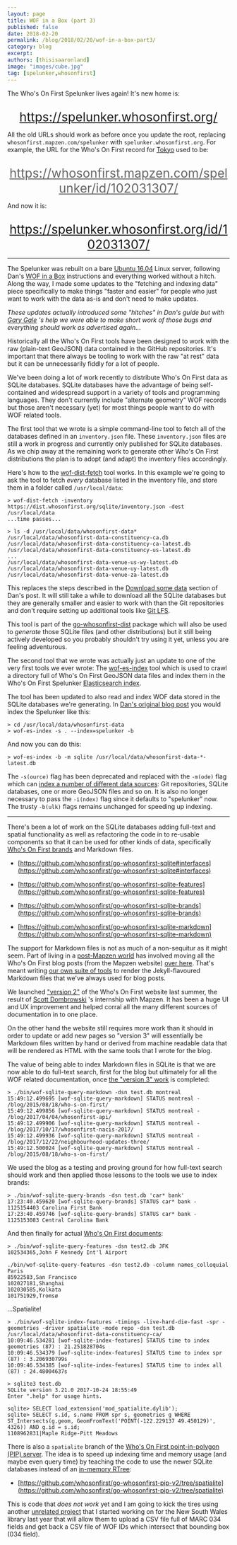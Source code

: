 ```yaml
---
layout: page
title: WOF in a Box (part 3)
published: false
date: 2018-02-20
permalink: /blog/2018/02/20/wof-in-a-box-part3/
category: blog
excerpt: 
authors: [thisisaaronland]
image: "images/cube.jpg"
tag: [spelunker,whosonfirst]
---
```


The Who's On First Spelunker lives again! It's new home is:

<div style="font-size:2em; text-align:center; margin-top:1em;">
     <a href="https://spelunker.whosonfirst.org/">https://spelunker.whosonfirst.org/</a>
</div>

All the old URLs should work as before once you update the root, replacing
`whosonfirst.mapzen.com/spelunker` with `spelunker.whosonfirst.org`. For example, the URL for the Who's On First record for
[Tokyo](https://spelunker.whosonfirst.org/id/102031307/) used to be:

<div style="font-size:2em; text-align:center; margin-top:1em;">
     <a href="#" style="color:#666 !important;">https://whosonfirst.mapzen.com/spelunker/id/102031307/</a>
</div>

And now it is:

<div style="font-size:2em; text-align:center; margin-top:1em;">
     <a href="https://spelunker.whosonfirst.org/id/102031307/">https://spelunker.whosonfirst.org/id/102031307/</a>
</div>

---

The Spelunker was rebuilt on a bare [Ubuntu
16.04](https://wiki.ubuntu.com/XenialXerus/ReleaseNotes) Linux server, following
Dan's [WOF in a Box](/blog/2017/12/21/wof-in-a-box/) instructions and
everything worked without a hitch. Along the way, I made some updates to the
"fetching and indexing data" piece specifically to make things "faster and
easier" for people who just want to work with the data as-is and don't need to
make updates.

_These updates actually introduced some "hitches" in Dan's guide but with [Gary
Gale](https://www.vicchi.org/) 's help we were able to make short work of those
bugs and everything should work as advertised again..._

Historically all the Who's On First tools have been designed to work with the
raw (plain-text GeoJSON) data contained in the GitHub repositories. It's
important that there always be tooling to work with the raw "at rest" data but
it can be unnecessarily fiddly for a lot of people.

We've been doing a lot of work recently to distribute Who's On First data as
SQLite databases. SQLite databases have the advantage of being self-contained
and widespread support in a variety of tools and programming languages. They
don't currently include "alternate geometry" WOF records but those
aren't necessary (yet) for most things people want to do with WOF related tools.

The first tool that we wrote is a simple command-line tool to fetch all of the
databases defined in an `inventory.json` file. These `inventory.json` files are still a work in progress and currently only
published for SQLite databases. As we chip away at the remaining work to
generate other Who's On First distributions the plan is to adopt (and adapt) the
inventory files accordingly.

Here's how to the [wof-dist-fetch](https://github.com/whosonfirst/go-whosonfirst-dist#wof-dist-fetch) tool works. In this example we're going to
ask the tool to fetch _every_ database listed in the inventory file, and
store them in a folder called `/usr/local/data`:

```
> wof-dist-fetch -inventory https://dist.whosonfirst.org/sqlite/inventory.json -dest /usr/local/data
...time passes...

> ls -d /usr/local/data/whosonfirst-data*
/usr/local/data/whosonfirst-data-constituency-ca.db
/usr/local/data/whosonfirst-data-constituency-ca-latest.db
/usr/local/data/whosonfirst-data-constituency-us-latest.db
...
/usr/local/data/whosonfirst-data-venue-us-wy-latest.db
/usr/local/data/whosonfirst-data-venue-uy-latest.db
/usr/local/data/whosonfirst-data-venue-za-latest.db
```

This replaces the steps described in the [Download some
data](/blog/2017/12/21/wof-in-a-box/#download) section of Dan's post. It will
still take a while to download all the SQLite databases but they are generally
smaller and easier to work with than the Git repositories and don't require
setting up additional tools like [Git LFS](https://github.com/whosonfirst-data/whosonfirst-data#git-and-large-files).

This tool is part of the [go-whosonfirst-dist](https://github.com/whosonfirst/go-whosonfirst-dist) package which will also be used
to _generate_ those SQLite files (and other distributions) but it still being
actively developed so you probably shouldn't try using it yet, unless you are
feeling adventurous.

The second tool that we wrote was actually just an update to one of the very
first tools we ever wrote: The [wof-es-index]() tool which is used to crawl a
directory full of Who's On First GeoJSON data files and index them in the Who's
On First Spelunker [Elasticsearch index]().

The tool has been updated to also read and index WOF data stored in the SQLite
databases we're generating. In [Dan's original blog
post](/blog/2017/12/21/wof-in-a-box/#index) you would index the Spelunker like this:

```
> cd /usr/local/data/whosonfirst-data
> wof-es-index -s . --index=spelunker -b
```

And now you can do this:

```
> wof-es-index -b -m sqlite /usr/local/data/whosonfirst-data-*-latest.db
```

The `-s(ource)` flag has been deprecated and replaced with the `-m(ode)` flag
which can [index a number of different data sources](https://github.com/whosonfirst/py-mapzen-whosonfirst-index): Git repositories, SQLite
databases, one or more GeoJSON files and so on. It is also no longer necessary
to pass the `-i(ndex)` flag since it defaults to "spelunker" now. The trusty
`-b(ulk)` flags remains unchanged for speeding up indexing.

---

There's been a lot of work on the SQLite databases adding full-text and spatial
functionality as well as refactoring the code in to re-usable components so that
it can be used for other kinds of data, specifically [Who's On First
brands](https://github.com/whosonfirst-data/whosonfirst-brands) and Markdown files.

* [https://github.com/whosonfirst/go-whosonfirst-sqlite#interfaces](https://github.com/whosonfirst/go-whosonfirst-sqlite#interfaces)

* [https://github.com/whosonfirst/go-whosonfirst-sqlite-features](https://github.com/whosonfirst/go-whosonfirst-sqlite-features)

* [https://github.com/whosonfirst/go-whosonfirst-sqlite-brands](https://github.com/whosonfirst/go-whosonfirst-sqlite-brands)

* [https://github.com/whosonfirst/go-whosonfirst-sqlite-markdown](https://github.com/whosonfirst/go-whosonfirst-sqlite-markdown)

The support for Markdown files is not as much of a non-sequitur as it might
seem. Part of living in a [post-Mapzen world](blog/2018/01/02/chapter-two/) has involved moving all the
Who's On First blog posts (from the Mapzen website) [over here](/blog). That's
meant writing [our own suite of tools](https://github.com/whosonfirst/go-whosonfirst-markdown) to render the Jekyll-flavoured Markdown
files that we've always used for blog posts.

We launched ["version 2"](/blog/2017/07/28/wof-website-redesign/) of the Who's
On First website last summer, the result of [Scott
Dombrowski](http://scottdombkowski.com/) 's internship with Mapzen. It has been
a huge UI and UX improvement and helped corral all the many different sources of
documentation in to one place. 

On the other hand the website still requires more work than it should in order to update or
add new pages so "version 3" will essentially be Markdown files written by hand or derived
from machine readable data that will be rendered as HTML with the same tools
that I wrote for the blog. 

The value of being able to index Markdown files in SQLite is that we are now able to do full-text search, first for the blog but ultimately for all the WOF related
documentation, once [the "version 3" work](https://github.com/whosonfirst/whosonfirst-www/milestone/3) is completed:

```
> ./bin/wof-sqlite-query-markdown -dsn test.db montreal
15:49:12.499695 [wof-sqlite-query-markdown] STATUS montreal - /blog/2015/08/18/who-s-on-first/
15:49:12.499856 [wof-sqlite-query-markdown] STATUS montreal - /blog/2017/04/04/whosonfirst-api/
15:49:12.499906 [wof-sqlite-query-markdown] STATUS montreal - /blog/2017/10/17/whosonfirst-nacis-2017/
15:49:12.499936 [wof-sqlite-query-markdown] STATUS montreal - /blog/2017/12/22/neighbourhood-updates-three/
15:49:12.500024 [wof-sqlite-query-markdown] STATUS montreal - /blog/2015/08/18/who-s-on-first/
``` 

We used the blog as a testing and proving ground for how full-text search should
work and then applied those lessons to the tools we use to index brands:

```
> ./bin/wof-sqlite-query-brands -dsn test.db 'car* bank'
17:23:40.459620 [wof-sqlite-query-brands] STATUS car* bank - 1125154403 Carolina First Bank
17:23:40.459746 [wof-sqlite-query-brands] STATUS car* bank - 1125153083 Central Carolina Bank
```

And then finally for actual [Who's On First documents](https://github.com/whosonfirst/go-whosonfirst-sqlite-features#wof-sqlite-query-features):

```
> ./bin/wof-sqlite-query-features -dsn test2.db JFK
102534365,John F Kennedy Int'l Airport

./bin/wof-sqlite-query-features -dsn test2.db -column names_colloquial Paris
85922583,San Francisco
102027181,Shanghai
102030585,Kolkata
101751929,Tromsø
```

...Spatialite!

```
> ./bin/wof-sqlite-index-features -timings -live-hard-die-fast -spr -geometries -driver spatialite -mode repo -dsn test.db /usr/local/data/whosonfirst-data-constituency-ca/
10:09:46.534281 [wof-sqlite-index-features] STATUS time to index geometries (87) : 21.251828704s
10:09:46.534379 [wof-sqlite-index-features] STATUS time to index spr (87) : 3.206930799s
10:09:46.534385 [wof-sqlite-index-features] STATUS time to index all (87) : 24.48004637s

> sqlite3 test.db
SQLite version 3.21.0 2017-10-24 18:55:49
Enter ".help" for usage hints.

sqlite> SELECT load_extension('mod_spatialite.dylib');
sqlite> SELECT s.id, s.name FROM spr s, geometries g WHERE ST_Intersects(g.geom, GeomFromText('POINT(-122.229137 49.450129)', 4326)) AND g.id = s.id;
1108962831|Maple Ridge-Pitt Meadows
```

There is also a `spatialite` branch of the [Who's On First point-in-polygon
(PIP) server](https://github.com/whosonfirst/go-whosonfirst-pip-v2/). The idea
is to speed up indexing time and memory usage (and maybe even query time) by teaching
the code to use the newer SQLite databases instead of an [in-memory RTree](/blog/2016/02/19/iamhere/):

* [https://github.com/whosonfirst/go-whosonfirst-pip-v2/tree/spatialite](https://github.com/whosonfirst/go-whosonfirst-pip-v2/tree/spatialite)

This is code that _does not work_ yet and I am going to kick the tires using
another [unrelated project](https://github.com/aaronland/go-marc) that I started working on for the New South Wales
library last year that will allow them to upload a CSV file full of MARC 034
fields and get back a CSV file of WOF IDs which intersect that bounding box (034
field).
